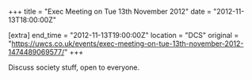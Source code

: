 +++
title = "Exec Meeting on Tue 13th November 2012"
date = "2012-11-13T18:00:00Z"

[extra]
end_time = "2012-11-13T19:00:00Z"
location = "DCS"
original = "https://uwcs.co.uk/events/exec-meeting-on-tue-13th-november-2012-1474489069577/"
+++

Discuss society stuff, open to everyone.

